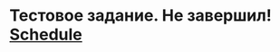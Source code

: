 # Тестовое задание. Не завершил! [Schedule](https://github.com/ArturSizov/Schedule-WPF/assets/104059269/6efb16f0-5a6f-4bd9-8e8a-76fe32ab2cf2)
